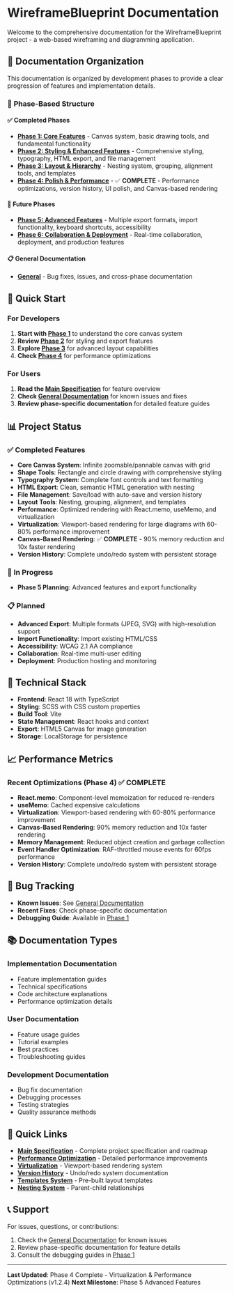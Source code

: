 # WireframeBlueprint Documentation

Welcome to the comprehensive documentation for the WireframeBlueprint project - a web-based wireframing and diagramming application.

## 📁 Documentation Organization

This documentation is organized by development phases to provide a clear progression of features and implementation details.

### 🎯 **Phase-Based Structure**

#### ✅ **Completed Phases**
- **[Phase 1: Core Features](./phase-1-core/)** - Canvas system, basic drawing tools, and fundamental functionality
- **[Phase 2: Styling & Enhanced Features](./phase-2-styling/)** - Comprehensive styling, typography, HTML export, and file management
- **[Phase 3: Layout & Hierarchy](./phase-3-layout/)** - Nesting system, grouping, alignment tools, and templates
- **[Phase 4: Polish & Performance](./phase-4-polish/)** - ✅ **COMPLETE** - Performance optimizations, version history, UI polish, and Canvas-based rendering

#### 🔄 **Future Phases**
- **[Phase 5: Advanced Features](./phase-5-advanced/)** - Multiple export formats, import functionality, keyboard shortcuts, accessibility
- **[Phase 6: Collaboration & Deployment](./phase-6-collaboration/)** - Real-time collaboration, deployment, and production features

#### 📋 **General Documentation**
- **[General](./general/)** - Bug fixes, issues, and cross-phase documentation

## 🚀 **Quick Start**

### For Developers
1. **Start with [Phase 1](./phase-1-core/)** to understand the core canvas system
2. **Review [Phase 2](./phase-2-styling/)** for styling and export features
3. **Explore [Phase 3](./phase-3-layout/)** for advanced layout capabilities
4. **Check [Phase 4](./phase-4-polish/)** for performance optimizations

### For Users
1. **Read the [Main Specification](./spec.md)** for feature overview
2. **Check [General Documentation](./general/)** for known issues and fixes
3. **Review phase-specific documentation** for detailed feature guides

## 📊 **Project Status**

### ✅ **Completed Features**
- **Core Canvas System**: Infinite zoomable/pannable canvas with grid
- **Shape Tools**: Rectangle and circle drawing with comprehensive styling
- **Typography System**: Complete font controls and text formatting
- **HTML Export**: Clean, semantic HTML generation with nesting
- **File Management**: Save/load with auto-save and version history
- **Layout Tools**: Nesting, grouping, alignment, and templates
- **Performance**: Optimized rendering with React.memo, useMemo, and virtualization
- **Virtualization**: Viewport-based rendering for large diagrams with 60-80% performance improvement
- **Canvas-Based Rendering**: ✅ **COMPLETE** - 90% memory reduction and 10x faster rendering
- **Version History**: Complete undo/redo system with persistent storage

### 🔄 **In Progress**
- **Phase 5 Planning**: Advanced features and export functionality

### 📋 **Planned**
- **Advanced Export**: Multiple formats (JPEG, SVG) with high-resolution support
- **Import Functionality**: Import existing HTML/CSS
- **Accessibility**: WCAG 2.1 AA compliance
- **Collaboration**: Real-time multi-user editing
- **Deployment**: Production hosting and monitoring

## 🔧 **Technical Stack**

- **Frontend**: React 18 with TypeScript
- **Styling**: SCSS with CSS custom properties
- **Build Tool**: Vite
- **State Management**: React hooks and context
- **Export**: HTML5 Canvas for image generation
- **Storage**: LocalStorage for persistence

## 📈 **Performance Metrics**

### Recent Optimizations (Phase 4) ✅ **COMPLETE**
- **React.memo**: Component-level memoization for reduced re-renders
- **useMemo**: Cached expensive calculations
- **Virtualization**: Viewport-based rendering with 60-80% performance improvement
- **Canvas-Based Rendering**: 90% memory reduction and 10x faster rendering
- **Memory Management**: Reduced object creation and garbage collection
- **Event Handler Optimization**: RAF-throttled mouse events for 60fps performance
- **Version History**: Complete undo/redo system with persistent storage

## 🐛 **Bug Tracking**

- **Known Issues**: See [General Documentation](./general/)
- **Recent Fixes**: Check phase-specific documentation
- **Debugging Guide**: Available in [Phase 1](./phase-1-core/)

## 📚 **Documentation Types**

### Implementation Documentation
- Feature implementation guides
- Technical specifications
- Code architecture explanations
- Performance optimization details

### User Documentation
- Feature usage guides
- Tutorial examples
- Best practices
- Troubleshooting guides

### Development Documentation
- Bug fix documentation
- Debugging processes
- Testing strategies
- Quality assurance methods

## 🔗 **Quick Links**

- **[Main Specification](./spec.md)** - Complete project specification and roadmap
- **[Performance Optimization](./phase-4-polish/performance-optimization-implementation.md)** - Detailed performance improvements
- **[Virtualization](./phase-4-polish/virtualization-implementation.md)** - Viewport-based rendering system
- **[Version History](./phase-4-polish/version-history-implementation.md)** - Undo/redo system documentation
- **[Templates System](./phase-3-layout/templates-implementation.md)** - Pre-built layout templates
- **[Nesting System](./phase-3-layout/nesting-system-completion.md)** - Parent-child relationships

## 📞 **Support**

For issues, questions, or contributions:
1. Check the [General Documentation](./general/) for known issues
2. Review phase-specific documentation for feature details
3. Consult the debugging guides in [Phase 1](./phase-1-core/)

---

**Last Updated**: Phase 4 Complete - Virtualization & Performance Optimizations (v1.2.4)
**Next Milestone**: Phase 5 Advanced Features 